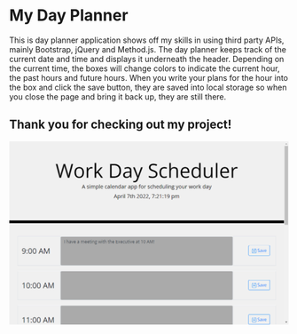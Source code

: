 # My Day Planner

This is day planner application shows off my skills in using third party APIs, mainly Bootstrap, jQuery and Method.js. The day planner keeps track of the current date and time and displays it underneath the header. Depending on the current time, the boxes will change colors to indicate the current hour, the past hours and future hours. When you write your plans for the hour into the box and click the save button, they are saved into local storage so when you close the page and bring it back up, they are still there.

## Thank you for checking out my project!

![Website Screenshot](./assets/img/screenshot.png)
